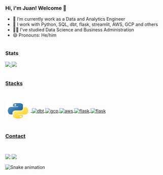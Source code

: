 ### Hi, i'm Juan! Welcome 👋

- 🔭 I’m currently work as a Data and Analytics Engineer
- 🌱 I work with Python, SQL, dbt, flask, streamlit, AWS, GCP and others
- 👨‍🎓 I've studied Data Science and Business Administration
- 😄 Pronouns: He/him
#
### Stats
<div align="left">
 <a href="https://github.com/juanmangueira">
  <img height="160em" src="https://github-readme-stats.vercel.app/api?username=juanmangueira&theme=discord_old_blurple&include_all_commits=true&count_private=true"/>
  <img height="160em" src="https://github-readme-stats.vercel.app/api/top-langs/?username=juanmangueira&layout=compact&theme=discord_old_blurple"/>
</div>  

  #
  
### Stacks
<div style="display: inline_block"><br>
  <p align = "left">
    <img align="center" alt="python" height="60" width="80" src="https://raw.githubusercontent.com/devicons/devicon/master/icons/python/python-original.svg">
    <img align="center" alt="dbt" height="60" width="80" src="https://images.seeklogo.com/logo-png/43/1/dbt-logo-png_seeklogo-431111.png">
    <img align="center" alt="gcp" height="60" width="80" src="https://cdn.jsdelivr.net/gh/devicons/devicon@latest/icons/googlecloud/googlecloud-original.svg">
    <img align="center" alt="aws" height="60" width="80" src="https://cdn.jsdelivr.net/gh/devicons/devicon@latest/icons/amazonwebservices/amazonwebservices-original-wordmark.svg">
    <img align="center" alt="flask" height="60" width="80" src="https://cdn.jsdelivr.net/gh/devicons/devicon@latest/icons/flask/flask-original-wordmark.svg">
    <img align="center" alt="flask" height="60" width="80" src="https://cdn.jsdelivr.net/gh/devicons/devicon@latest/icons/streamlit/streamlit-plain-wordmark.svg">
          
  </p>
</div>   

#
  
### Contact
<div style="display: inline_block"><br>
  <p align = "left">
   <a href="https://www.linkedin.com/in/juanmangueira" target="_blank">
     <img src="https://img.shields.io/badge/-LinkedIn-%230077B5?style=for-the-badge&logo=linkedin&logoColor=white" target="_blank"></a> 
   <a href = "mailto:juanmangueira@outlook.com">
     <img src="https://img.shields.io/badge/-Outlook-%23333?style=for-the-badge&logo=outlook&logoColor=white" target="_blank">
  </a>
  
  ![Snake animation](https://github.com/juanmangueira/JuanMangueira/blob/output/github-contribution-grid-snake.svg)
    
  </p>
</div>
